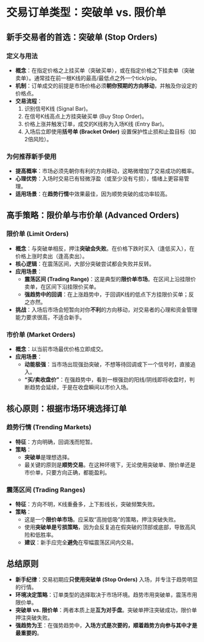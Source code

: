 # 交易订单类型：突破单 vs. 限价单 

## 新手交易者的首选：突破单 (Stop Orders)

### 定义与用法
-   **概念**：在指定价格之上挂买单（突破买单），或在指定价格之下挂卖单（突破卖单）。通常挂在前一根K线的最高/最低点之外一个tick/pip。
-   **机制**：订单成交的前提是市场价格必须**朝你预期的方向移动**，并触及你设定的价格点。
-   **交易流程**：
    1.  识别信号K线 (Signal Bar)。
    2.  在信号K线高点上方挂突破买单 (Buy Stop Order)。
    3.  价格上涨并触发订单，成交的K线称为入场K线 (Entry Bar)。
    4.  入场后立即使用**括号单 (Bracket Order)** 设置保护性止损和止盈目标（如2倍风险）。

### 为何推荐新手使用
-   **提高概率**：市场必须先朝你有利的方向移动，这略微增加了交易成功的概率。
-   **心理优势**：入场时交易已有轻微浮盈（或至少没有亏损），情绪上更容易管理。
-   **适用场景**：在**趋势行情**中效果最佳，因为顺势突破的成功率较高。

## 高手策略：限价单与市价单 (Advanced Orders)

### 限价单 (Limit Orders)
-   **概念**：与突破单相反，押注**突破会失败**。在价格下跌时买入（逢低买入），在价格上涨时卖出（逢高卖出）。
-   **核心逻辑**：在震荡区间，大部分突破尝试都会失败并反转。
-   **应用场景**：
    -   **震荡区间 (Trading Range)**：这是典型的**限价单市场**。在区间上沿挂限价卖单，在区间下沿挂限价买单。
    -   **强趋势中的回调**：在上涨趋势中，于回调K线的低点下方挂限价买单；反之亦然。
-   **挑战**：入场后市场会短暂向对你**不利**的方向移动，对交易者的心理和资金管理能力要求很高，不适合新手。

### 市价单 (Market Orders)
-   **概念**：以当前市场最优价格立即成交。
-   **应用场景**：
    -   **动能极强**：当市场出现强劲突破，不想等待回调或下一个信号时，直接追入。
    -   **“买/卖收盘价”**：在强趋势中，看到一根强劲的阳线/阴线即将收盘时，判断趋势会延续，于是在收盘瞬间以市价入场。

## 核心原则：根据市场环境选择订单

### 趋势行情 (Trending Markets)
-   **特征**：方向明确，回调浅而短暂。
-   **策略**：
    -   **突破单**是理想选择。
    -   最关键的原则是**顺势交易**。在这种环境下，无论使用突破单、限价单还是市价单，只要方向正确，都能盈利。

### 震荡区间 (Trading Ranges)
-   **特征**：方向不明，K线重叠多，上下影线长，突破频繁失败。
-   **策略**：
    -   这是一个**限价单市场**。应采取“高抛低吸”的策略，押注突破失败。
    -   使用**突破单是亏损策略**，因为会反复追在假突破的顶部或底部，导致高风险和低胜率。
    -   **建议**：新手应完全**避免**在窄幅震荡区间内交易。

## 总结原则
-   **新手纪律**：交易初期应**只使用突破单 (Stop Orders)** 入场，并专注于趋势明显的行情。
-   **环境决定策略**：订单类型的选择取决于市场环境。趋势市用突破单，震荡市用限价单。
-   **突破单 vs. 限价单**：两者本质上是**互为对手盘**。突破单押注突破成功，限价单押注突破失败。
-   **强趋势为王**：在强势趋势中，**入场方式是次要的，顺着趋势方向参与其中才是最重要的**。